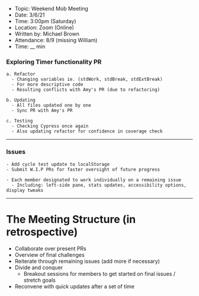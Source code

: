 - Topic: Weekend Mob Meeting
- Date: 3/6/21
- Time: 3:00pm (Saturday)
- Location: Zoom (Online)
- Written by: Michael Brown
- Attendance: 8/9 (missing William)
- Time: __ min


### Exploring Timer functionality PR
```
a. Refactor
  - Changing variables ie. (stdWork, stdBreak, stdExtBreak)
  - For more descriptive code
  - Resulting conflicts with Amy's PR (due to refactoring)

b. Updating
  - All files updated one by one
  - Sync PR with Amy's PR

c. Testing
  - Checking Cypress once again
  - Also updating refactor for confidence in coverage check
```
-------
### Issues
```
- Add cycle test update to localStorage
- Submit W.I.P PRs for faster oversight of future progress

- Each member designated to work individually on a remaining issue
  - Including: left-side pane, stats updates, accessibility options, display tweaks
```
-------
# The Meeting Structure (in retrospective)
- Collaborate over present PRs
- Overview of final challenges
- Reiterate through remaining issues (add more if necessary)
- Divide and conquer
  - Breakout sessions for members to get started on final issues / stretch goals
- Reconvene with quick updates after a set of time
